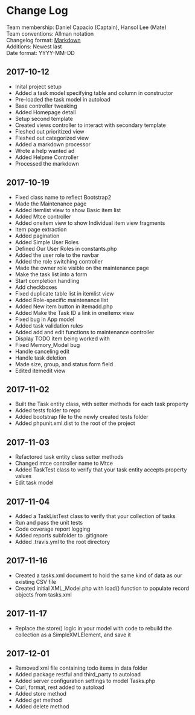 # Change Log
Team membership: Daniel Capacio (Captain), Hansol Lee (Mate)  
Team conventions: Allman notation  
Changelog format: [Markdown](https://github.com/adam-p/markdown-here/wiki/Markdown-Cheatsheet)  
Additions: Newest last  
Date format: YYYY-MM-DD

## 2017-10-12  
- Inital project setup  
- Added a task model specifying table and column in constructor  
- Pre-loaded the task model in autoload  
- Base controller tweaking
- Added Homepage detail
- Setup second template  
- Created views controller to interact with secondary template  
- Fleshed out prioritized view  
- Fleshed out categorized view  
- Added a markdown processor
- Wrote a help wanted ad
- Added Helpme Controller
- Processed the markdown  

## 2017-10-19  
- Fixed class name to reflect Bootstrap2  
- Made the Maintenance page
- Added itemlist view to show Basic item list
- Added Mtce controller 
- Added oneitem view to show Individual item view fragments
- Item page extraction  
- Added pagination  
- Added Simple User Roles
- Defined Our User Roles in constants.php
- Added the user role to the navbar
- Added the role switching controller
- Made the owner role visible on the maintenance page
- Make the task list into a form
- Start completion handling
- Add checkboxes
- Fixed duplicate table list in itemlist view
- Added Role-specific maintenance list
- Added New item button in itemadd.php
- Added Make the Task ID a link in oneitemx view
- Fixed bug in App model  
- Added task validation rules  
- Added add and edit functions to maintenance controller  
- Display TODO item being worked with  
- Fixed Memory_Model bug  
- Handle canceling edit  
- Handle task deletion  
- Made size, group, and status form field
- Edited itemedit view  

## 2017-11-02  
- Built the Task entity class, with setter methods for each task property  
- Added tests folder to repo  
- Added bootstrap file to the newly created tests folder  
- Added phpunit.xml.dist to the root of the project  

## 2017-11-03  
- Refactored task entity class setter methods  
- Changed mtce controller name to Mtce
- Added TaskTest class to verify that your task entity accepts property values
- Edit task model  

## 2017-11-04  
- Added a TaskListTest class to verify that your collection of tasks  
- Run and pass the unit tests  
- Code coverage report logging  
- Added reports subfolder to .gitignore  
- Added .travis.yml to the root directory  

## 2017-11-16  
- Created a tasks.xml document to hold the same kind of data as our existing CSV file  
- Created initial XML_Model.php with load() function to populate record objects from tasks.xml  

## 2017-11-17
- Replace the store() logic in your model with code to rebuild the collection as a SimpleXMLElement, and save it

## 2017-12-01
- Removed xml file containing todo items in data folder  
- Added package restful and third_party to autoload  
- Added server configuration settings to model Tasks.php  
- Curl, format, rest added to autoload  
- Added store method
- Added get method  
- Added delete method  
